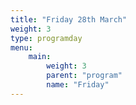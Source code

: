 ```yaml
---
title: "Friday 28th March"
weight: 3
type: programday
menu:
    main:
        weight: 3
        parent: "program"
        name: "Friday"
---
```

